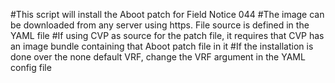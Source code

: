 #This script will install the Aboot patch for Field Notice 044
#The image can be downloaded from any server using https.  File source is defined in the YAML file
#If using CVP as source for the patch file, it requires that CVP has an image bundle containing that Aboot patch file in it
#If the installation is done over the none default VRF, change the VRF argument in the YAML config file